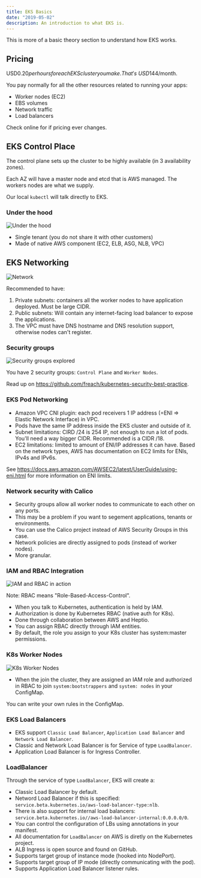 ```yaml
---
title: EKS Basics
date: "2019-05-02"
description: An introduction to what EKS is.
---
```


This is more of a basic theory section to understand how EKS works.

<Ad />

## Pricing

USD$0.20 per hours for each EKS cluster you make. That's ~USD$144/month.

You pay normally for all the other resources related to running your apps:

- Worker nodes (EC2)
- EBS volumes
- Network traffic
- Load balancers

Check online for if pricing ever changes.

<Ad />

## EKS Control Place

The control plane sets up the cluster to be highly available (in 3 availability zones).

Each AZ will have a master node and etcd that is AWS managed. The workers nodes are what we supply.

Our local `kubectl` will talk directly to EKS.

### Under the hood

![Under the hood](https://res.cloudinary.com/gitgoodclub/image/upload/v1548213794/eks-course/Screen_Shot_2019-01-23_at_2.22.40_pm.png)

- Single tenant (you do not share it with other customers)
- Made of native AWS component (EC2, ELB, ASG, NLB, VPC)

<Ad />

## EKS Networking

![Network](https://res.cloudinary.com/gitgoodclub/image/upload/v1548213958/eks-course/Screen_Shot_2019-01-23_at_2.25.49_pm.png)

Recommended to have:

1. Private subnets: containers all the worker nodes to have application deployed. Must be large CIDR.
2. Public subnets: Will contain any internet-facing load balancer to expose the applications.
3. The VPC must have DNS hostname and DNS resolution support, otherwise nodes can't register.

### Security groups

![Security groups explored](https://res.cloudinary.com/gitgoodclub/image/upload/v1548214249/eks-course/Screen_Shot_2019-01-23_at_2.30.35_pm.png)

You have 2 security groups: `Control Plane` and `Worker Nodes`.

Read up on https://github.com/freach/kubernetes-security-best-practice.

### EKS Pod Networking

- Amazon VPC CNI plugin: each pod receivers 1 IP address (=ENI => Elastic Network Interface) in VPC.
- Pods have the same IP address inside the EKS cluster and outside of it.
- Subnet limitations: CIRD /24 is 254 IP, not enough to run a lot of pods. You'll need a way bigger CIDR. Recommended is a CIDR /18.
- EC2 limitations: limited to amount of ENI/IP addresses it can have. Based on the network types, AWS has documentation on EC2 limits for ENIs, IPv4s and IPv6s.

See https://docs.aws.amazon.com/AWSEC2/latest/UserGuide/using-eni.html for more information on ENI limits.

### Network security with Calico

- Security groups allow all worker nodes to communicate to each other on any ports.
- This may be a problem if you want to segement applications, tenants or environments.
- You can use the Calico project instead of AWS Security Groups in this case.
- Network policies are directly assigned to pods (instead of worker nodes).
- More granular.

### IAM and RBAC Integration

![IAM and RBAC in action](https://res.cloudinary.com/gitgoodclub/image/upload/v1548215421/eks-course/Screen_Shot_2019-01-23_at_2.50.02_pm.png)

Note: RBAC means "Role-Based-Access-Control".

- When you talk to Kubernetes, authentication is held by IAM.
- Authorization is done by Kubernetes RBAC (native auth for K8s).
- Done through collaboration between AWS and Heptio.
- You can assign RBAC directly through IAM entities.
- By default, the role you assign to your K8s cluster has system:master permissions.

### K8s Worker Nodes

![K8s Worker Nodes](https://res.cloudinary.com/gitgoodclub/image/upload/v1548216415/eks-course/Screen_Shot_2019-01-23_at_3.06.44_pm.png)

- When the join the cluster, they are assigned an IAM role and authorized in RBAC to join `system:bootstrappers` and `system: nodes` in your ConfigMap.

You can write your own rules in the ConfigMap.

### EKS Load Balancers

- EKS support `Classic Load Balancer`, `Application Load Balancer` and `Network Load Balancer`.
- Classic and Network Load Balancer is for Service of type `LoadBalancer`.
- Application Load Balancer is for Ingress Controller.

### LoadBalancer

Through the service of type `LoadBalancer`, EKS will create a:

- Classic Load Balancer by default.
- Netword Load Balancer if this is specified: `service.beta.kubernetes.io/aws-load-balancer-type:nlb`.
- There is also support for internal load balancers: `service.beta.kubernetes.io//aws-load-balancer-internal:0.0.0.0/0`.
- You can control the configuration of LBs using annotations in your manifest.
- All documentation for `LoadBalancer` on AWS is diretly on the Kubernetes project.
- ALB Ingress is open source and found on GitHub.
- Supports target group of instance mode (hooked into NodePort).
- Supports target group of IP mode (directly communicating with the pod).
- Supports Application Load Balancer listener rules.
